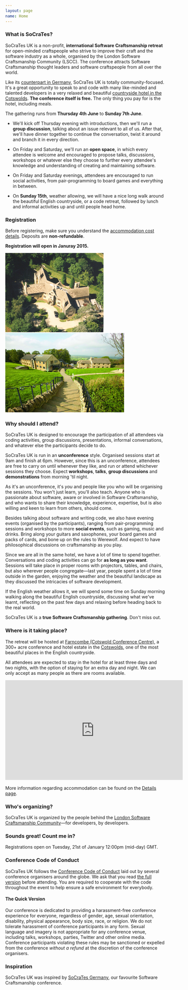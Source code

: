 ```yaml
---
layout: page
name: Home
---
```


### What is SoCraTes?

SoCraTes UK is a non-profit, **international Software Craftsmanship retreat** for open-minded craftspeople who strive to improve their craft and the software industry as a whole, organised by the London Software Craftsmanship Community (LSCC). The conference attracts Software Craftsmanship thought leaders and software craftspeople from all over the world.

Like its [counterpart in Germany][SoCraTes Germany], SoCraTes UK is totally community-focused. It's a great opportunity to speak to and code with many like-minded and talented developers in a very relaxed and beautiful [countryside hotel in the Cotswolds][Farncombe Gallery]. **The conference itself is free.** The only thing you pay for is the hotel, including meals.

The gathering runs from **Thursday 4th June** to **Sunday 7th June**.

* We'll kick off Thursday evening with introductions, then we'll run a **group discussion**, talking about an issue relevant to all of us. After that, we'll have dinner together to continue the conversation, twist it around and branch it in every direction.

* On Friday and Saturday, we'll run an **open space**, in which every attendee is welcome and encouraged to propose talks, discussions, workshops or whatever else they choose to further every attendee's knowledge and understanding of creating and maintaining software.

* On Friday and Saturday evenings, attendees are encouraged to run social activities, from pair-programming to board games and everything in between.

* On **Sunday 15th**, weather allowing, we will have a nice long walk around the beautiful English countryside, or a code retreat, followed by lunch and informal activities up and until people head home.

### Registration

Before registering, make sure you understand the [accommodation cost details][Details]. Deposits are **non-refundable**.

**Registration will open in Januray 2015.**

<p><img src="img/farncombe/farncombe07.jpg" width="310" height="250" alt="Cotswolds"/> <img src="img/farncombe/farncombe01.jpg" width="375" height="250" alt="Farncombe"/></p>

### Why should I attend?

SoCraTes UK is designed to encourage the participation of all attendees via coding activities, group discussions, presentations, informal conversations, and whatever else the participants decide to do.

SoCraTes UK is run in an **unconference** style. Organised sessions start at 9am and finish at 6pm. However, since this is an unconference, attendees are free to carry on until whenever they like, and run or attend whichever sessions they choose. Expect **workshops**, **talks**, **group discussions** and **demonstrations** from morning 'til night.

As it's an unconference, it's *you* and people like you who will be organising the sessions. You won't just learn, you'll also teach. Anyone who is passionate about software, aware or involved in Software Craftsmanship, and who wants to share their knowledge, experience, expertise, but is also willing and keen to learn from others, should come.

Besides talking about software and writing code, we also have evening events (organised by the participants), ranging from pair-programming sessions and workshops to more **social events**, such as gaming, music and drinks. Bring along your guitars and saxophones, your board games and packs of cards, and bone up on the rules to Werewolf. And expect to have philosophical discussions on craftsmanship as you play.

Since we are all in the same hotel, we have a lot of time to spend together. Conversations and coding activities can go for **as long as you want**. Sessions will take place in proper rooms with projectors, tables, and chairs, but also wherever people congregate—last year, people spent a lot of time outside in the garden, enjoying the weather and the beautiful landscape as they discussed the intricacies of software development.

If the English weather allows it, we will spend some time on Sunday morning walking along the beautiful English countryside, discussing what we've learnt, reflecting on the past few days and relaxing before heading back to the real world.

SoCraTes UK is a **true Software Craftsmanship gathering**. Don't miss out.

### Where is it taking place?

The retreat will be hosted at [Farncombe (Cotswold Conference Centre)][Venue], a 300+ acre conference and hotel estate in the [Cotswolds][], one of the most beautiful places in the English countryside.

All attendees are expected to stay in the hotel for at least three days and two nights, with the option of staying for an extra day and night. We can only accept as many people as there are rooms available.

<p><iframe width="560" height="315" src="http://www.youtube.com/embed/IyfXSIaK-rU" frameborder="0" allowfullscreen="allowfullscreen">&nbsp;</iframe></p>

More information regarding accommodation can be found on the [Details page][Details].

[Venue]: http://cotswoldconferencecentre.com/venue/
[Cotswolds]: http://www.cotswolds.info/
[Details]: details.html

### Who's organizing?

SoCraTes UK is organized by the people behind the [London Software Craftsmanship Community][]—for developers, by developers.

[London Software Craftsmanship Community]: http://londonswcraft.com

### Sounds great! Count me in?

Registrations open on Tuesday, 21st of January 12:00pm (mid-day) GMT.

### Conference Code of Conduct

SoCraTes UK follows the [Conference Code of Conduct][] laid out by several conference organisers around the globe. We ask that you read [the full version][Conference Code of Conduct] before attending. You are required to cooperate with the code throughout the event to help ensure a safe environment for everybody.

#### The Quick Version

Our conference is dedicated to providing a harassment-free conference experience for everyone, regardless of gender, age, sexual orientation, disability, physical appearance, body size, race, or religion. We do not tolerate harassment of conference participants in any form. Sexual language and imagery is not appropriate for any conference venue, including talks, workshops, parties, Twitter and other online media. Conference participants violating these rules may be sanctioned or expelled from the conference *without a refund* at the discretion of the conference organisers.

### Inspiration

SoCraTes UK was inspired by [SoCraTes Germany][], our favourite Software Craftsmanship conference.

[@socrates_uk]: https://twitter.com/socrates_uk
[SoCraTes Germany]: http://www.socrates-conference.de/
[Farncombe Gallery]: http://farncombeconferencecentre.com/venue/gallery/
[Conference Code of Conduct]: http://confcodeofconduct.com/
